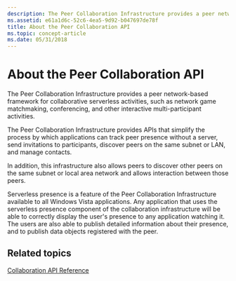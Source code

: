 ```yaml
---
description: The Peer Collaboration Infrastructure provides a peer network-based framework for collaborative serverless activities, such as network game matchmaking, conferencing, and other interactive multi-participant activities.
ms.assetid: e61a1d6c-52c6-4ea5-9d92-b047697de78f
title: About the Peer Collaboration API
ms.topic: concept-article
ms.date: 05/31/2018
---
```


# About the Peer Collaboration API

The Peer Collaboration Infrastructure provides a peer network-based framework for collaborative serverless activities, such as network game matchmaking, conferencing, and other interactive multi-participant activities.

The Peer Collaboration Infrastructure provides APIs that simplify the process by which applications can track peer presence without a server, send invitations to participants, discover peers on the same subnet or LAN, and manage contacts.

In addition, this infrastructure also allows peers to discover other peers on the same subnet or local area network and allows interaction between those peers.

Serverless presence is a feature of the Peer Collaboration Infrastructure available to all Windows Vista applications. Any application that uses the serverless presence component of the collaboration infrastructure will be able to correctly display the user's presence to any application watching it. The users are also able to publish detailed information about their presence, and to publish data objects registered with the peer.

## Related topics

<dl> <dt>

[Collaboration API Reference](collaboration-api-reference.md)
</dt> </dl>

 

 



